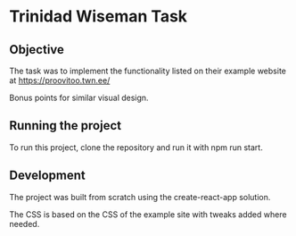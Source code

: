 # Trinidad Wiseman Task


## Objective
The task was to implement the functionality listed on their example website at https://proovitoo.twn.ee/

Bonus points for similar visual design.


## Running the project
To run this project, clone the repository and run it with npm run start.


## Development
The project was built from scratch using the create-react-app solution.

The CSS is based on the CSS of the example site with tweaks added where needed.
